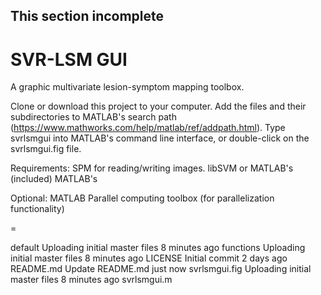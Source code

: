 ## This section incomplete
# SVR-LSM GUI
A graphic multivariate lesion-symptom mapping toolbox.

Clone or download this project to your computer.
Add the files and their subdirectories to MATLAB's search path (https://www.mathworks.com/help/matlab/ref/addpath.html).
Type svrlsmgui into MATLAB's command line interface, or double-click on the svrlsmgui.fig file.

Requirements:
SPM for reading/writing images.
libSVM or MATLAB's (included)
MATLAB's

Optional:
MATLAB Parallel computing toolbox (for parallelization functionality)

=

default	Uploading initial master files	8 minutes ago
functions	Uploading initial master files	8 minutes ago
LICENSE	Initial commit	2 days ago
README.md	Update README.md	just now
svrlsmgui.fig	Uploading initial master files	8 minutes ago
svrlsmgui.m
